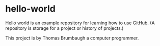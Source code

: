 # hello-world
Hello world is an example repository for learning how to use GitHub. (A repository is storage for a project or history of projects.)

This project is by Thomas Brumbaugh a computer programmer.
